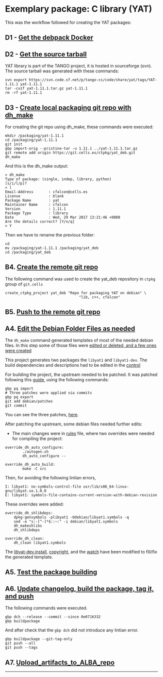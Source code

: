 # Exemplary package: C library (YAT)

This was the workflow followed for creating the YAT packages:

## D1 - [Get the debpack Docker](recipe.Get_the_debpack_Docker.md)

## D2 - [Get the source tarball](https://git.cells.es/ctpkg/documentation/blob/master/Get_the_source_tarball.md)

YAT library is part of the TANGO project, it is hosted in sourceforge (svn). 
The source tarball was generated with these commands: 
```
svn export https://svn.code.sf.net/p/tango-cs/code/share/yat/tags/YAT-1.11.1 yat-1.11.1
tar -cvzf yat-1.11.1.tar.gz yat-1.11.1
rm -rf yat-1.11.1
``` 

## D3 - [Create local packaging git repo with dh_make](https://git.cells.es/ctpkg/documentation/blob/master/Create_local_packaging_git_repo_with_dh_make.md)

For creating the git repo using dh_make, these commands were executed:

```
mkdir /packaging/yat-1.11.1
cd /packaging/yat-1.11.1
git init
gbp import-orig --pristine-tar -u 1.11.1 ../yat-1.11.1.tar.gz
git remote add origin https://git.cells.es/ctpkg/yat_deb.git
dh_make
```

And this is the dh_make output:

```
> dh_make
Type of package: (single, indep, library, python)
[s/i/l/p]?
> l
Email-Address       : cfalcon@cells.es
License             : blank
Package Name        : yat
Maintainer Name     : cfalcon
Version             : 1.11.1
Package Type        : library
Date                : Wed, 29 Mar 2017 13:21:46 +0000
Are the details correct? [Y/n/q]
> Y
```

Then we have to rename the previous folder: 

```
cd
mv /packaging/yat-1.11.1 /packaging/yat_deb
cd /packaging/yat_deb
```

## B4. [Create the remote git repo](https://git.cells.es/ctpkg/documentation/blob/master/Create_the_remote_git_repo.md)

The following command was used to create the yat_deb repository in 
`ctpkg` group of `git.cells` 

```
create_ctpkg_project yat_deb "Repo for packaging YAT on debian" \
                                  "lib, c++, cfalcon"
```

## B5. [Push to the remote git repo](https://git.cells.es/ctpkg/documentation/blob/master/Push_to_the_remote_git_repo.md)

## A4. [Edit the Debian Folder Files as needed](https://git.cells.es/ctpkg/documentation/blob/master/Edit_the_Debian_Folder_Files_as_needed.md)

The `dh_make` command generated templates of most of the needed debian files. 
In this step some of those files were [edited or deleted, and a few ones were created](https://git.cells.es/ctpkg/yat_deb/commit/f207d5be95517652c7c08dee61ba3579b7d8d174)

This project generates two packages the `libyat1` and `libyat1-dev`.
The build dependencies and descriptions had to be edited in the [control](https://git.cells.es/ctpkg/yat_deb/blob/master/debian/control) 

For building the project, the upstream needed to be patched. It was patched 
following this [guide](http://honk.sigxcpu.org/projects/git-buildpackage/manual-html/gbp.patches.html), 
using the following commands:

```
gbp pq import
# Three patches were applied via commits
gbp pq export
git add debian/patches
git commit
```

You can see the three patches, [here](https://git.cells.es/ctpkg/yat_deb/commit/620a07c65a2ee6ac1586b37757002f3bb35ffbb7).

After patching the upstream, some debian files needed further edits:

- The main changes were in [rules](https://git.cells.es/ctpkg/yat_deb/blob/af8db84176b6ef279d8a949279386dfe9ebb064c/debian/rules) 
file, where two overrides were needed for compiling the project: 

```
override_dh_auto_configure:
        ./autogen.sh
        dh_auto_configure --

override_dh_auto_build:
        make -C src
```

Then, for avoiding the following lintian errors,
```
I: libyat1: no-symbols-control-file usr/lib/x86_64-linux-gnu/libyat.so.1.0.0
E: libyat1: symbols-file-contains-current-version-with-debian-revision
```

These overrides were added:

```
override_dh_shlibdeps: 	
    dpkg-gensymbols -plibyat1 -Odebian/libyat1.symbols -q
    sed -e "s:-[^-]*$::~:" -i debian/libyat1.symbols 	
    dh_makeshlibs 	
    dh_shlibdeps 

override_dh_clean: 	
    dh_clean libyat1.symbols

```

The [libyat-dev.install](https://git.cells.es/ctpkg/yat_deb/blob/af8db84176b6ef279d8a949279386dfe9ebb064c/debian/libyat-dev.install),
[copyright](https://git.cells.es/ctpkg/yat_deb/blob/af8db84176b6ef279d8a949279386dfe9ebb064c/debian/copyright), 
and the [watch](https://git.cells.es/ctpkg/yat_deb/blob/af8db84176b6ef279d8a949279386dfe9ebb064c/debian/watch) 
have been modified to fill/fix the generated template.


## A5. [Test the package building](https://git.cells.es/ctpkg/documentation/blob/master/Test_the_package_building.md)


## A6. [Update changelog, build the package, tag it, and push](https://git.cells.es/ctpkg/documentation/blob/master/Update_changelog_build_the_package_tag_it_and_push.md)

The following commands were executed.

```
gbp dch --release --commit --since 0e0716332
gbp buildpackage
```

And after check that the `gbp dch` did not introduce any lintian error.

```
gbp buildpackage --git-tag-only 
git push --all
git push --tags

```

## A7. [Upload_artifacts_to_ALBA_repo](https://git.cells.es/ctpkg/documentation/blob/master/Upload_artifacts_to_ALBA_repo.md)

------------------------------
